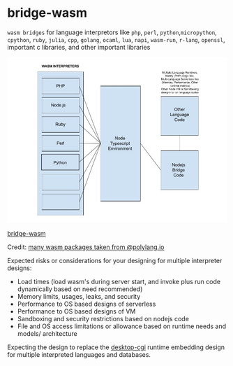 # bridge-wasm
`wasm bridges` for language interpretors like `php`, `perl`, `python`,`micropython`, `cpython`, `ruby`, `julia`, `cpp`, `golang`, `ocaml`, `lua`, `napi`, `wasm-run`, `r-lang`, `openssl`, important c libraries, and other important libraries

![bridge-wasm](./docs/Bridge-Wasm.jpg)

[bridge-wasm](./docs/Bridge-Wasm.jpg)

Credit: [many wasm packages taken from @polylang.io](https://github.com/chris-koch-penn/polylang.io/tree/master/wasm)

Expected risks or considerations for your designing for multiple interpreter designs:

- Load times (load wasm's during server start, and invoke plus run code dynamically based on need recommended)
- Memory limits, usages, leaks, and security
- Performance to OS based designs of serverless
- Performance to OS based designs of VM
- Sandboxing and security restrictions based on nodejs code
- File and OS access limitations or allowance based on runtime needs and models/ architecture

Expecting the design to replace the [desktop-cgi](https://github.com/desktop-cgi/desktop-cgi) runtime embedding design for multiple interpreted languages and databases. 
